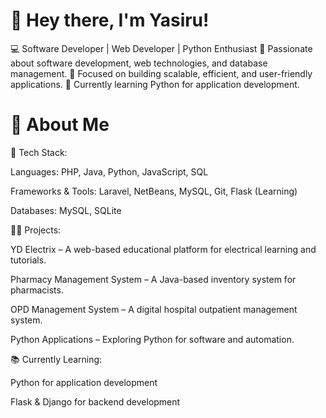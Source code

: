 <h1>👋 Hey there, I'm Yasiru!</h1>

💻 Software Developer | Web Developer | Python Enthusiast
🔹 Passionate about software development, web technologies, and database management.
🔹 Focused on building scalable, efficient, and user-friendly applications.
🔹 Currently learning Python for application development.

<h1>🚀 About Me</h1>
🔧 Tech Stack:

Languages: PHP, Java, Python, JavaScript, SQL

Frameworks & Tools: Laravel, NetBeans, MySQL, Git, Flask (Learning)

Databases: MySQL, SQLite

👨‍💻 Projects:

YD Electrix – A web-based educational platform for electrical learning and tutorials.

Pharmacy Management System – A Java-based inventory system for pharmacists.

OPD Management System – A digital hospital outpatient management system.

Python Applications – Exploring Python for software and automation.

📚 Currently Learning:

Python for application development

Flask & Django for backend development


